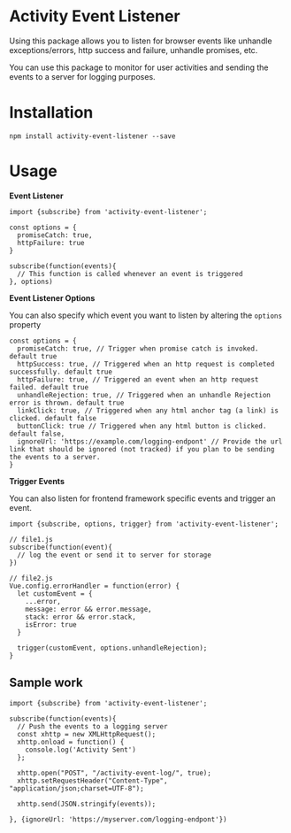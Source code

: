# Activity Event Listener
Using this package allows you to listen for browser events like unhandle exceptions/errors, http success and failure, unhandle promises, etc.

You can use this package to monitor for user activities and sending the events to a server for logging purposes.
# Installation

```
npm install activity-event-listener --save
```

# Usage
**Event Listener**

```
import {subscribe} from 'activity-event-listener';

const options = {
  promiseCatch: true,
  httpFailure: true
}

subscribe(function(events){
  // This function is called whenever an event is triggered
}, options)
```

**Event Listener Options**

You can also specify which event you want to listen by altering the `options` property
```
const options = {
  promiseCatch: true, // Trigger when promise catch is invoked. default true
  httpSuccess: true, // Triggered when an http request is completed successfully. default true
  httpFailure: true, // Triggered an event when an http request failed. default true
  unhandleRejection: true, // Triggered when an unhandle Rejection error is thrown. default true
  linkClick: true, // Triggered when any html anchor tag (a link) is clicked. default false
  buttonClick: true // Triggered when any html button is clicked. default false,
  ignoreUrl: 'https://example.com/logging-endpont' // Provide the url link that should be ignored (not tracked) if you plan to be sending the events to a server.
}
```

**Trigger Events**

You can also listen for frontend framework specific events and trigger an event.
```
import {subscribe, options, trigger} from 'activity-event-listener';

// file1.js
subscribe(function(event){
  // log the event or send it to server for storage
})

// file2.js
Vue.config.errorHandler = function(error) {
  let customEvent = {
    ...error,
    message: error && error.message,
    stack: error && error.stack,
    isError: true
  }

  trigger(customEvent, options.unhandleRejection);
}
```

## Sample work

```
import {subscribe} from 'activity-event-listener';

subscribe(function(events){
  // Push the events to a logging server
  const xhttp = new XMLHttpRequest();
  xhttp.onload = function() {
    console.log('Activity Sent')
  };
  
  xhttp.open("POST", "/activity-event-log/", true);
  xhttp.setRequestHeader("Content-Type", "application/json;charset=UTF-8");

  xhttp.send(JSON.stringify(events));

}, {ignoreUrl: 'https://myserver.com/logging-endpont'})
